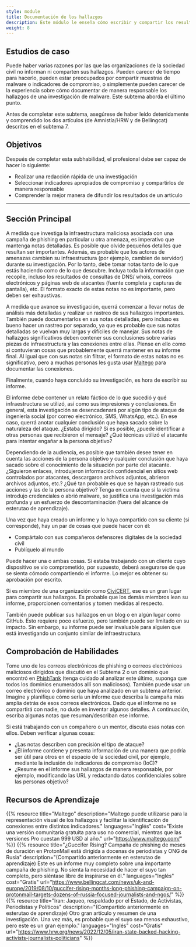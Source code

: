 ```yaml
---
style: module
title: Documentación de los hallazgos
description: Este módulo le enseña cómo escribir y compartir los resultados de su investigación e incluya indicadores de compromiso (IoC) apropiados.
weight: 8
---
```


## Estudios de caso

Puede haber varias razones por las que las organizaciones de la sociedad civil no informan ni comparten sus hallazgos. Pueden carecer de tiempo para hacerlo, pueden estar preocupados por compartir muestras de malware o indicadores de compromiso, o simplemente pueden carecer de la experiencia sobre cómo documentar de manera responsable los hallazgos de una investigación de malware. Este subtema aborda el último punto.

Antes de completar este subtema, asegúrese de haber leído detenidamente y comprendido los dos artículos (de Amnistía/HRW y de Bellingcat) descritos en el subtema 7.

## Objetivos

Después de completar esta subhabilidad, el profesional debe ser capaz de hacer lo siguiente:

- Realizar una redacción rápida de una investigación
- Seleccionar indicadores apropiados de compromiso y compartirlos de manera responsable
- Comprender la mejor manera de difundir los resultados de un artículo

---
## Sección Principal

A medida que investiga la infraestructura maliciosa asociada con una campaña de phishing en particular u otra amenaza, es imperativo que mantenga notas detalladas. Es posible que olvide pequeños detalles que resultan ser importantes. Además, es probable que los actores de amenazas cambien su infraestructura (por ejemplo, cambien de servidor) durante su investigación. Por lo tanto, debe tomar notas tanto de lo que estás haciendo como de lo que descubre. Incluya toda la información que recopile, incluso los resultados de consultas de DNS/ whois, correos electrónicos y páginas web de atacantes (fuente completa y capturas de pantalla), etc. El formato exacto de estas notas no es importante, pero deben ser exhaustivas.

A medida que avance su investigación, querrá comenzar a llevar notas de análisis más detalladas y realizar un rastreo de sus hallazgos importantes. También puede documentarlos en sus notas detalladas, pero incluso es bueno hacer un rastreo por separado, ya que es probable que sus notas detalladas se vuelvan muy largas y difíciles de manejar. Sus notas de hallazgos significativos deben contener sus conclusiones sobre varias piezas de infraestructura y las conexiones entre ellas. Piense en ello como si contuvieran cosas que probablemente querrá mantener en su informe final. Al igual que con sus notas sin filtrar, el formato de estas notas no es significativo, pero a muchas personas les gusta usar [Maltego](https://www.maltego.com/) para documentar las conexiones.

Finalmente, cuando haya concluido su investigación, es hora de escribir su informe.

El informe debe contener un relato fáctico de lo que sucedió y qué infraestructura se utilizó, así como sus impresiones y conclusiones. En general, esta investigación se desencadenará por algún tipo de ataque de ingeniería social (por correo electrónico, SMS, WhatsApp, etc.). En ese caso, querrá anotar cualquier conclusión que haya sacado sobre la naturaleza del ataque. ¿Estaba dirigido? Si es posible, ¿puede identificar a otras personas que recibieron el mensaje? ¿Qué técnicas utilizó el atacante para intentar engañar a la persona objetivo?

Dependiendo de la audiencia, es posible que también desee tener en cuenta las acciones de la persona objetivo y cualquier conclusión que haya sacado sobre el conocimiento de la situación por parte del atacante. ¿Siguieron enlaces, introdujeron información confidencial en sitios web controlados por atacantes, descargaron archivos adjuntos, abrieron archivos adjuntos, etc.? ¿Qué tan probable es que se hayan rastreado sus acciones y las de la persona objetivo? Tenga en cuenta que si la víctima introdujo credenciales o abrió malware, se justifica una investigación más profunda y un esfuerzo de descontaminación (fuera del alcance de esterutao de aprendizaje).

Una vez que haya creado un informe y lo haya compartido con su cliente (si corresponde), hay un par de cosas que puede hacer con él:

- Compártalo con sus compañeros defensores digitales de la sociedad civil
- Publíquelo al mundo

Puede hacer una o ambas cosas. Si estaba trabajando con un cliente cuyo dispositivo se vio comprometido, por supuesto, deberá asegurarse de que se sienta cómodo compartiendo el informe. Lo mejor es obtener su aprobación por escrito.

Si es miembro de una organización como [CiviCERT](https://www.civicert.org/), ese es un gran lugar para compartir sus hallazgos. Es probable que los demás miembros lean su informe, proporcionen comentarios y tomen medidas al respecto.

También puede publicar sus hallazgos en un blog o en algún lugar como GitHub. Esto requiere poco esfuerzo, pero también puede ser limitado en su impacto. Sin embargo, su informe puede ser invaluable para alguien que está investigando un conjunto similar de infraestructura.

## Comprobación de Habilidades

Tome uno de los correos electrónicos de phishing o correos electrónicos maliciosos dirigidos que discutió en el Subtema 2 o un dominio que encontró en [PhishTank](https://phishtank.org/) (tenga cuidado al analizar este último, suponga que todos los dominios enumerados allí son maliciosos). También puede usar un correo electrónico o dominio que haya analizado en un subtema anterior. Imagine y planifique cómo sería un informe que describa la campaña más amplia detrás de esos correos electrónicos. Dado que el informe no se compartirá con nadie, no dude en inventar algunos detalles. A continuación, escriba algunas notas que resuman/describan ese informe.

Si está trabajando con un compañero o un mentor, discuta esas notas con ellos. Deben verificar algunas cosas:

- ¿Las notas describen con precisión el tipo de ataque?
- ¿El informe contiene y presenta información de una manera que podría ser útil para otros en el espacio de la sociedad civil, por ejemplo, mediante la inclusión de indicadores de compromiso (IoC)?
- ¿Resume en el informe sus hallazgos de manera responsable, por ejemplo, modificando las URL y redactando datos confidenciales sobre las personas objetivo?

## Recursos de Aprendizaje

{{% resource title="Maltego" description="Maltego puede utilizarse para la representación visual de los hallazgos y facilitar la identificación de conexiones entre distintos indicadores." languages="Inglés" cost="Existe una versión comunitaria gratuita para uso no comercial, mientras que las versiones Pro cuestan 999 USD al año." url="https://www.maltego.com/" %}}
{{% resource title="¿Guccifer Rising? Campaña de phishing de meses de duración en ProtonMail está dirigida a docenas de periodistas y ONG de Rusia" description="(Compartido anteriormente en esterutao de aprendizaje) Este es un informe muy completo sobre una importante campaña de phishing. No sienta la necesidad de hacer el suyo tan completo, pero siéntase libre de inspirarse en él." languages="Inglés" cost="Gratis" url="https://www.bellingcat.com/news/uk-and-europe/2019/08/10/guccifer-rising-months-long-phishing-campaign-on-protonmail-targets-dozens-of-russia-focused-journalists-and-ngos/" %}}
{{% resource title="Iran: Jaqueo, respaldado por el Estado, de Activistas, Periodistas y Políticos" description="(Compartido anteriormente en esterutao de aprendizaje) Otro gran artículo y resumen de una investigación. Una vez más, es probable que el suyo sea menos exhaustivo, pero este es un gran ejemplo." languages="Inglés" cost="Gratis" url="https://www.hrw.org/news/2022/12/05/iran-state-backed-hacking-activists-journalists-politicians" %}}